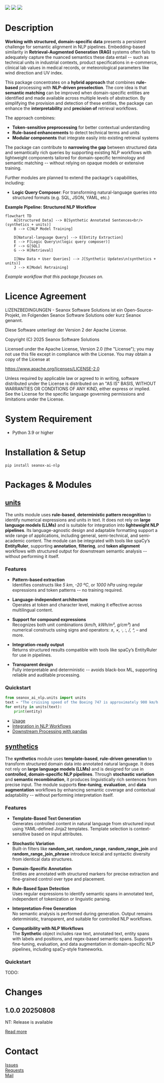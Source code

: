 <p>
  <a href="https://github.com/seanox/seanox-ai-nlp/pulls"
      title="Development"
    ><img src="https://img.shields.io/badge/development-active-green?style=for-the-badge"
  ></a>  
  <a href="https://github.com/seanox/seanox-ai-nlp/issues"
    ><img src="https://img.shields.io/badge/maintenance-active-green?style=for-the-badge"
  ></a>
  <a href="https://seanox.com/contact"
    ><img src="https://img.shields.io/badge/support-active-green?style=for-the-badge"
  ></a>
</p>

# Description
__Working with structured, domain-specific data__ presents a persistent
challenge for semantic alignment in NLP pipelines. Embedding-based similarity in
__Retrieval-Augmented Generation (RAG)__ systems often fails to adequately
capture the nuanced semantics these data entail -- such as technical units in
industrial contexts, product specifications in e-commerce, clinical lab values
in medical records, or meteorological parameters like wind direction and UV
index. 

This package concentrates on a __hybrid approach__ that combines __rule-based__
processing with __NLP-driven preselection__. The core idea is that __semantic
matching__ can be improved when domain-specific entities are identified and made
available across multiple levels of abstraction. By simplifying the provision
and detection of these entities, the package can enhance the
__interpretability__ and __precision of__ retrieval workflows.

The approach combines:

- __Token-sensitive preprocessing__ for better contextual understanding
- __Rule-based enhancements__ to detect technical terms and units
- __Modular components__ that integrate easily into existing retrieval systems

The package can contribute to __narrowing the gap__ between structured data and
semantically rich queries by supporting existing NLP workflows with lightweight
components tailored for domain-specific terminology and semantic matching --
without relying on opaque models or extensive training.

Further modules are planned to extend the package's capabilities, including:

- __Logic Query Composer__: For transforming natural-language queries into
  structured formats (e.g. SQL, JSON, YAML, etc.)

__Example Pipeline: Structured NLP Workflow__

```mermaid
flowchart TD
    A[Structured Data] --> B[Synthetic Annotated Sentences<br/>(synthetics + units)]
    B --> C[NLP Model Training]

    D[Natural-language Query] --> E[Entity Extraction]
    E --> F[Logic Query\n(logic query composer)]
    F --> G[SQL]
    G --> H[Retrieval]

    I[New Data + User Queries] --> J[Synthetic Updates\n(synthetics + units)]
    J --> K[Model Retraining]
```

_Example workflow that this package focuses on._

# Licence Agreement
LIZENZBEDINGUNGEN - Seanox Software Solutions ist ein Open-Source-Projekt, im
Folgenden Seanox Software Solutions oder kurz Seanox genannt.

Diese Software unterliegt der Version 2 der Apache License.

Copyright (C) 2025 Seanox Software Solutions

Licensed under the Apache License, Version 2.0 (the "License"); you may not use
this file except in compliance with the License. You may obtain a copy of the
License at

https://www.apache.org/licenses/LICENSE-2.0

Unless required by applicable law or agreed to in writing, software distributed
under the License is distributed on an "AS IS" BASIS, WITHOUT WARRANTIES OR
CONDITIONS OF ANY KIND, either express or implied. See the License for the
specific language governing permissions and limitations under the License.

# System Requirement
- Python 3.9 or higher

# Installation & Setup
```
pip install seanox-ai-nlp
```

# Packages & Modules

## [units](https://github.com/seanox/seanox-ai-nlp/blob/master/seanox_ai_nlp/units/README.md)
The units module uses __rule-based__, __deterministic pattern recognition__ to
identify numerical expressions and units in text. It does not rely on __large
language models (LLMs)__ and is suitable for integration into __lightweight NLP
pipelines__. Its language-agnostic design and adaptable formatting support a
wide range of applications, including general, semi-technical, and semi-academic
content. The module can be integrated with tools like spaCy’s __EntityRuler__,
supporting __annotation__, __filtering__, and __token alignment__ workflows with
structured output for downstream semantic analysis -- without performing it
itself.

### Features
- __Pattern-based extraction__  
  Identifies constructs like _5 km_, _-20 &ordm;C_, or _1000 hPa_ using regular
  expressions and token patterns -- no training required.
  
- __Language-independent architecture__  
  Operates at token and character level, making it effective across multilingual
  content.
  
- __Support for compound expressions__  
  Recognizes both unit combinations (_km/h, kWh/m&sup2;, g/cm&sup3;_) and
  numerical constructs using signs and operators: _&plusmn;, &times;, &middot;,
  :, /, ^, –_ and more.
  
- __Integration-ready output__  
  Returns structured results compatible with tools like spaCy’s EntityRuler for
  use in pipelines.
  
- __Transparent design__  
  Fully interpretable and deterministic -- avoids black-box ML, supporting
  reliable and auditable processing.

### Quickstart

```python
from seanox_ai_nlp.units import units
text = "The cruising speed of the Boeing 747 is approximately 900 km/h (559 mph)."
for entity in units(text):
    print(entity)
```

- [Usage](https://github.com/seanox/seanox-ai-nlp/blob/master/seanox_ai_nlp/units/README.md#usage)
- [Integration in NLP Workflows](https://github.com/seanox/seanox-ai-nlp/blob/master/seanox_ai_nlp/units/README.md#integration-in-nlp-workflows)
- [Downstream Processing with pandas](https://github.com/seanox/seanox-ai-nlp/blob/master/seanox_ai_nlp/units/README.md#downstream-processing-with-pandas)

## [synthetics](https://github.com/seanox/seanox-ai-nlp/blob/master/seanox_ai_nlp/synthetics/README.md)

The __synthetics__ module uses __template-based__, __rule-driven generation__ to
transform structured domain data into annotated natural language. It does not
rely on __large language models (LLMs)__ and is designed for use in
__controlled, domain-specific NLP pipelines__. Through __stochastic variation__
and __semantic recombination__, it produces linguistically rich sentences from
precise input. The module supports __fine-tuning__, __evaluation__, and __data
augmentation__ workflows by enhancing semantic coverage and contextual
adaptability -- without performing interpretation itself.

### Features

- __Template-Based Text Generation__  
  Generates controlled content in natural language from structured input using
  YAML-defined Jinja2 templates. Template selection is context-sensitive based
  on input attributes.

- __Stochastic Variation__  
  Built-in filters like __random_set__, __random_range__, __random_range_join__
  and __random_range_join_phrase__ introduce lexical and syntactic diversity
  from identical data structures.

- __Domain-Specific Annotation__  
  Entities are annotated with structured markers for precise extraction and
  fine-grained control over type and placement.

- __Rule-Based Span Detection__  
  Uses regular expressions to identify semantic spans in annotated text,
  independent of tokenization or linguistic parsing.

- __Interpretation-Free Generation__  
  No semantic analysis is performed during generation. Output remains
  deterministic, transparent, and suitable for controlled NLP workflows.

- __Compatibility with NLP Workflows__  
  The __Synthetic__ object includes raw text, annotated text, entity spans with
  labels and positions, and regex-based semantic spans. Supports fine-tuning, 
  evaluation, and data augmentation in domain-specific NLP pipelines, including
  spaCy-style frameworks.

### Quickstart

TODO:

# Changes
## 1.0.0 20250808
NT: Release is available

[Read more](https://raw.githubusercontent.com/seanox/seanox-ai-nlp/refs/heads/master/CHANGES)

# Contact
[Issues](https://github.com/seanox/seanox-ai-nlp/issues)  
[Requests](https://github.com/seanox/seanox-ai-nlp/pulls)  
[Mail](https://seanox.com/contact)
